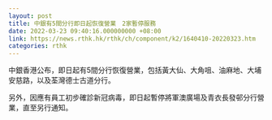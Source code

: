 ```yaml
---
layout: post
title: 中銀有5間分行即日起恢復營業　2家暫停服務
date: 2022-03-23 09:40:16.000000000 +08:00
link: https://news.rthk.hk/rthk/ch/component/k2/1640410-20220323.htm
categories: rthk
---
```


中銀香港公布，即日起有5間分行恢復營業，包括黃大仙、大角咀、油麻地、大埔安慈路，以及荃灣德士古道分行。

另外，因應有員工初步確診新冠病毒，即日起暫停將軍澳廣場及青衣長發邨分行營業，直至另行通知。
